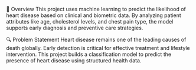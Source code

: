 📌 Overview
This project uses machine learning to predict the likelihood of heart disease based on clinical and biometric data. By analyzing patient attributes like age, cholesterol levels, and chest pain type, the model supports early diagnosis and preventive care strategies.

🔍 Problem Statement
Heart disease remains one of the leading causes of death globally. Early detection is critical for effective treatment and lifestyle intervention. This project builds a classification model to predict the presence of heart disease using structured health data.

